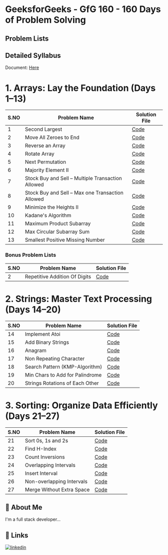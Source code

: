 
# GeeksforGeeks - GfG 160 - 160 Days of Problem Solving


## Problem Lists 

## Detailed Syllabus

Document: [Here](Detailed_Syllabus.pdf)

# 1. Arrays: Lay the Foundation (Days 1–13)

| S.NO       | Problem Name                | Solution File                           |
|------------|-----------------------------|-----------------------------------------|
| 1 | Second Largest   | [Code](Arrays/01_Day.js) |
| 2 | Move All Zeroes to End   | [Code](Arrays/02_Day.js) |
| 3 | Reverse an Array   | [Code](Arrays/03_Day.js) |
| 4 | Rotate Array   | [Code](Arrays/04_Day.js) |
| 5 | Next Permutation   | [Code](Arrays/05_Day.js) |
| 6 | Majority Element II   | [Code](Arrays/06_Day.js) |
| 7 | Stock Buy and Sell – Multiple Transaction Allowed   | [Code](Arrays/07_Day.js) |
| 8 | Stock Buy and Sell – Max one Transaction Allowed   | [Code](Arrays/08_Day.js) |
| 9 | Minimize the Heights II   | [Code](Arrays/09_Day.js) |
| 10 | Kadane's Algorithm   | [Code](Arrays/10_Day.js) |
| 11 | Maximum Product Subarray   | [Code](Arrays/11_Day.js) |
| 12 | Max Circular Subarray Sum   | [Code](Arrays/12_Day.js) |
| 13 | Smallest Positive Missing Number   | [Code](Arrays/13_Day.js) |

### Bonus Problem Lists

| S.NO       | Problem Name                | Solution File                           |
|------------|-----------------------------|-----------------------------------------|
| 2 | Repetitive Addition Of Digits   | [Code](Arrays/BNS_02.js) |

<!-- ### Bonus Problem Lists

| S.NO       | Problem Name                | Solution File                           |
|------------|-----------------------------|-----------------------------------------|
| 1 |    | [Code](Arrays/BNS_01.js) |
| 2 | Repetitive Addition Of Digits   | [Code](Arrays/BNS_02.js) |
| 3 |    | [Code](Arrays/BNS_03.js) |
| 4 |    | [Code](Arrays/BNS_04.js) | -->



# 2. Strings: Master Text Processing (Days 14–20)

| S.NO       | Problem Name                | Solution File                           |
|------------|-----------------------------|-----------------------------------------|
| 14 | Implement Atoi   | [Code](String/14_day.js) |
| 15 | Add Binary Strings   | [Code](String/15_day.js) |
| 16 | Anagram   | [Code](String/16_day.js) |
| 17 | Non Repeating Character   | [Code](String/17_day.js) |
| 18 | Search Pattern (KMP-Algorithm)   | [Code](String/18_day.js) |
| 19 | Min Chars to Add for Palindrome   | [Code](String/19_day.js) |
| 20 | Strings Rotations of Each Other   | [Code](String/20_day.js) |

<!-- ### Bonus Problem Lists

| S.NO       | Problem Name                | Solution File                           |
|------------|-----------------------------|-----------------------------------------|
| 1 |    | [Code](String/BNS_01.js) |
| 2 |    | [Code](String/BNS_02.js) |
| 3 |    | [Code](String/BNS_03.js) |
| 4 |    | [Code](String/BNS_04.js) |
| 4 |    | [Code](String/BNS_05.js) |
| 4 |    | [Code](String/BNS_06.js) | -->

# 3. Sorting: Organize Data Efficiently (Days 21–27)

| S.NO       | Problem Name                | Solution File                           |
|------------|-----------------------------|-----------------------------------------|
| 21 | Sort 0s, 1s and 2s   | [Code](Sorting/21_day.js) |
| 22 | Find H-Index   | [Code](Sorting/22_day.js) |
| 23 | Count Inversions   | [Code](Sorting/23_day.js) |
| 24 | Overlapping Intervals   | [Code](Sorting/24_day.js) |
| 25 | Insert Interval   | [Code](Sorting/25_day.js) |
| 26 | Non-overlapping Intervals   | [Code](Sorting/26_day.js) |
| 27 | Merge Without Extra Space  | [Code](Sorting/27_day.js) |


<!-- ### Bonus Problem Lists

| S.NO       | Problem Name                | Solution File                           |
|------------|-----------------------------|-----------------------------------------|
| 1 |    | [Code](String/BNS_01.js) |
| 2 |    | [Code](String/BNS_02.js) |
| 3 |    | [Code](String/BNS_03.js) |
| 4 |    | [Code](String/BNS_04.js) | -->

<!-- # 4. Searching: Find What You Need Fast (Days 28–35)

| S.NO       | Problem Name                | Solution File                           |
|------------|-----------------------------|-----------------------------------------|
| 28 |   | [Code](Searching/28_day.js) |
| 29 |   | [Code](Searching/29_day.js) |
| 30 |   | [Code](Searching/30_day.js) |
| 31 |   | [Code](Searching/31_day.js) |
| 32 |   | [Code](Searching/32_day.js) |
| 33 |   | [Code](Searching/33_day.js) |
| 34 |   | [Code](Searching/34_day.js) |
| 35 |   | [Code](Searching/35_day.js) | -->



## 🚀 About Me
I'm a full stack developer...


## 🔗 Links
[![linkedin](https://img.shields.io/badge/linkedin-0A66C2?style=for-the-badge&logo=linkedin&logoColor=white)](https://in.linkedin.com/in/santhosh-kumar-k-760337163)

